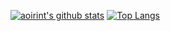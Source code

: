 [![aoirint's github stats](https://github-readme-stats.vercel.app/api?username=aoirint&count_private=true)](https://github.com/aoirint)
[![Top Langs](https://github-readme-stats.vercel.app/api/top-langs/?username=aoirint&layout=compact)](https://github.com/aoirint)

<!--
### Hi there 👋

**aoirint/aoirint** is a ✨ _special_ ✨ repository because its `README.md` (this file) appears on your GitHub profile.

Here are some ideas to get you started:

- 🔭 I’m currently working on ...
- 🌱 I’m currently learning ...
- 👯 I’m looking to collaborate on ...
- 🤔 I’m looking for help with ...
- 💬 Ask me about ...
- 📫 How to reach me: ...
- 😄 Pronouns: ...
- ⚡ Fun fact: ...
-->

